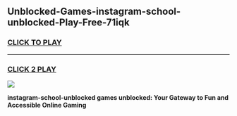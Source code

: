 
## Unblocked-Games-instagram-school-unblocked-Play-Free-71iqk
<h3>
<a href="https://premium76.site?title=instagram-school-unblocked&ref=23A">CLICK TO PLAY</a></h3>
<hr>

<h3>
<a href="https://premium76.site?title=instagram-school-unblocked&ref=23A">CLICK 2 PLAY</a>
  
</h3>

<a href="https://premium76.site?title=instagram-school-unblocked&ref=23A"><img src="https://clearcache.store/games.png"></a>


**instagram-school-unblocked games unblocked: Your Gateway to Fun and Accessible Online Gaming**
